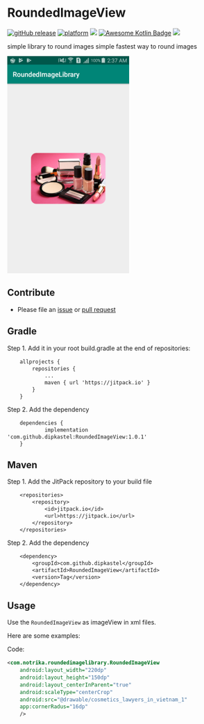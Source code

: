 # RoundedImageView

[![gitHub release](https://img.shields.io/badge/version-1.0-green)](https://github.com/dipkastel/RoundedImageView)
[![platform](https://img.shields.io/badge/platform-android-brightgreen.svg)](https://developer.android.com/index.html)
<a target="_blank" href="https://android-arsenal.com/api?level=14"><img src="https://img.shields.io/badge/API-14%2B-brightgreen.svg?style=flat"></a>
[![Awesome Kotlin Badge](https://kotlin.link/awesome-kotlin.svg)](https://github.com/KotlinBy/awesome-kotlin)
[![](https://jitpack.io/v/dipkastel/RoundedImageView.svg)](https://jitpack.io/#dipkastel/RoundedImageView)

simple library to round images simple fastest way to round images

<img src='images/device-2019-09-11-023803.png' height='500px'/>

## Contribute

* Please file an [issue](https://github.com/dipkastel/RoundedImageView/issues) or [pull request](https://github.com/dipkastel/RoundedImageView/pulls) 

## Gradle


Step 1. Add it in your root build.gradle at the end of repositories:

```
	allprojects {
		repositories {
			...
			maven { url 'https://jitpack.io' }
		}
	}
```
Step 2. Add the dependency

```
	dependencies {
	        implementation 'com.github.dipkastel:RoundedImageView:1.0.1'
	}
```

## Maven
Step 1. Add the JitPack repository to your build file

```
	<repositories>
		<repository>
		    <id>jitpack.io</id>
		    <url>https://jitpack.io</url>
		</repository>
	</repositories>
```
Step 2. Add the dependency
```
	<dependency>
	    <groupId>com.github.dipkastel</groupId>
	    <artifactId>RoundedImageView</artifactId>
	    <version>Tag</version>
	</dependency>
```


## Usage

Use the `RoundedImageView` as imageView in xml files. 

Here are some examples:

Code:

```xml
<com.notrika.roundedimagelibrary.RoundedImageView
    android:layout_width="220dp"
    android:layout_height="150dp"
    android:layout_centerInParent="true"
    android:scaleType="centerCrop"
    android:src="@drawable/cosmetics_lawyers_in_vietnam_1"
    app:cornerRadus="16dp"
    />
```
